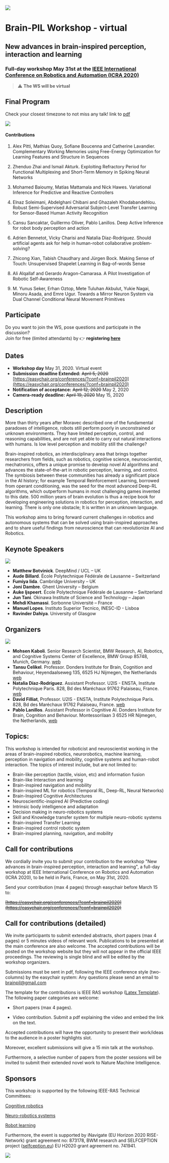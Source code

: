 <img src="https://brain-pil.github.io/icra2020/images/banner_icra2020_WS.jpg" style="display: block; margin: auto;" />

# Brain-PIL Workshop - virtual
## New advances in brain-inspired perception, interaction and learning
### Full-day workshop May 31st at the [IEEE International Conference on Robotics and Automation (ICRA 2020)](https://www.icra2020.org/)

>:warning: **The WS will be virtual**

## Final Program 

Check your closest timezone to not miss any talk! link to [pdf](https://brain-pil.github.io/icra2020/images/schedule_Brain-PIL2020.pdf)

<img src="https://brain-pil.github.io/icra2020/images/brain-pil-schedule.jpg" style="display: block; margin: auto;" />

#### Contributions
1. Alex Pitti, Mathias Quoy, Sofiane Boucenna and Catherine Lavandier. Complementary Working Memories using Free-Energy Optimization for Learning Features and Structure in Sequences

2. Zhenduo Zhai and Ismail Akturk. Exploiting Refractory Period for Functional Multiplexing and Short-Term Memory in Spiking Neural Networks

3. Mohamed Baioumy, Matías Mattamala and Nick Hawes. Variational Inference for Predictive and Reactive Controllers

4. Elnaz Soleimani, Abdelghani Chibani and Ghazaleh Khodabandehlou. Robust Semi-Supervised Adversarial Subject-Level Transfer Learning for Sensor-Based Human Activity Recognition

5. Cansu Sancaktar, Guillermo Oliver, Pablo Lanillos. Deep Active Inference for robot body perception and action

6. Adrien Bennetot, Vicky Charisi and Natalia Díaz-Rodríguez. Should artificial agents ask for help in human-robot collaborative problem-solving?

7. Zhicong Xian, Tabish Chaudhary and Jürgen Bock. Making Sense of Touch: Unsupervised Shapelet Learning in Bag-of-words Sense

8. Ali Alqallaf and Gerardo Aragon-Camarasa. A Pilot Investigation of Robotic Self-Awareness

9. M. Yunus Seker, Erhan Oztop, Mete Tuluhan Akbulut, Yukie Nagai, Minoru Asada, and Emre Ugur. Towards a Mirror Neuron System via Dual Channel Conditional Neural Movement Primitives

## Participate

Do you want to join the WS, pose questions and participate in the discussion? <br />
Join for free (limited attendants) by :point_right: **registering [here](https://www.eventbrite.co.uk/e/brain-pil-ws-new-advances-brain-inspired-perception-interaction-learning-tickets-104625222858?ref=estw)**

## Dates

- **Workshop day** May 31, 2020. Virtual event
- **Submission deadline Extended:**  ~~April 5, 2020~~ [https://easychair.org/conferences/?conf=brainpil2020](https://easychair.org/conferences/?conf=brainpil2020)
- **Notification of acceptance:** ~~April 12, 2020~~ May 2, 2020
- **Camera-ready deadline:** ~~April 19, 2020~~ May 15, 2020

## Description
More than thirty years after Moravec described one of the fundamental paradoxes of intelligence, robots still perform poorly in unconstrained or unknown environments. They have limited perception, control, and reasoning capabilities, and are not yet able to carry out natural interactions with humans. Is low level perception and mobility still the challenge?

Brain-inspired robotics, an interdisciplinary area that brings together researchers from  fields, such as robotics, cognitive science, neuroscientist, mechatronics, offers a unique promise to develop novel AI algorithms and advances the state-of-the-art in robotic perception, learning, and control. The symbiosis between these communities has already a significant place in the AI history; for example Temporal Reinforcement Learning, borrowed from operant conditioning, was the seed for the most advanced Deep-RL algorithms, which outperform humans in most challenging games invented to this date. 500 million years of brain evolution is thus a recipe book for developing engineering solutions in robotics for perception, interaction, and learning. There is only one obstacle; It is written in an unknown language. 

This workshop aims to bring forward current challenges in robotics and autonomous systems that can be solved using brain-inspired approaches and to share useful findings from neuroscience that can revolutionize AI and Robotics.

## Keynote Speakers

<img src="https://brain-pil.github.io/icra2020/images/brain-pil-speakers.jpg" style="display: block; margin: auto;" />

- **Matthew Botvinick**. DeepMind / UCL – UK 
- **Aude Billard**. École Polytechnique Fédérale de Lausanne – Switzerland 
- **Fumiya Iida**. Cambridge University – UK  
- **Joni Dambre**. Ghent University – Belgium 
- **Auke Ijspeert**. École Polytechnique Fédérale de Lausanne – Switzerland 
- **Jun Tani**. Okinawa Institute of Science and Technology – Japan 
- **Mehdi Khamassi**. Sorbonne Université – France 
- **Manuel Lopes**. Instituto Superior Tecnico, INESC-ID - Lisboa 
- **Ravinder Dahiya**. University of Glasgow


## Organizers
<img src="https://brain-pil.github.io/icra2020/images/brain-pil-organizers.jpg" style="display: block; margin: auto;" />

- **Mohsen Kaboli**. Senior Research Scientist, BMW Research, AI, Robotics, and Cognitive Systems Center of Excellence,  BMW Group 85748, Munich, Germany. [web](https://scholar.google.com/citations?user=SXv_8m4AAAAJ&hl=en)
- **Tansu Celikel**. Professor. Donders Institute for Brain, Cognition and Behaviour, Heyendaalseweg 135, 6525 HJ Nijmegen, the Netherlands [web](https://www.ru.nl/neurophysiology/)
- **Natalia Díaz-Rodríguez**. Assistant Professor. U2IS - ENSTA, Institute Polytechnique Paris. 828, Bd des Maréchaux 91762 Palaiseau, France. [web](https://nataliadiaz.github.io/)
- **David Filliat**, Professor. U2IS - ENSTA, Institute Polytechnique Paris. 828, Bd des Maréchaux 91762 Palaiseau, France.
[web](http://perso.ensta-paristech.fr/~filliat/fr/)
- **Pablo Lanillos**. Assistant Professor in Cognitive AI. Donders Institute for Brain, Cognition and Behaviour. Montessorilaan 3
6525 HR Nijmegen, the Netherlands, [web](http://www.therobotdecision.com)

## Topics:
This workshop is intended for roboticist and neuroscientist working in the areas of brain-inspired robotics, neurorobotics, machine learning, perception in navigation and mobility, cognitive systems and human-robot interaction. The topics of interest include, but are not limited to:

- Brain-like perception (tactile, vision, etc) and information fusion
- Brain-like Interaction and learning
- Brain-inspired navigation and mobility
- Brain-inspired ML for robotics (Temporal RL, Deep-RL, Neural Networks)
- Brain-Inspired Cognitive Architectures
- Neuroscientific-inspired AI (Predictive coding)
- Intrinsic body intelligence and adaptation
- Decision making in neuro-robotics systems
- Skill and Knowledge transfer system for multiple neuro-robotic systems
- Brain-inspired Transfer Learning
- Brain-inspired control robotic system
- Brain-inspired planning, navigation, and mobility




##  Call for contributions 

We cordially invite you to submit your contribution to the workshop "New advances in brain-inspired perception, interaction and learning", a full-day workshop at IEEE International Conference on Robotics and Automation (ICRA 2020), to be held in Paris, France, on May 31st, 2020.

Send your contribution (max 4 pages) through easychair before March 15 to:

~~[https://easychair.org/conferences/?conf=brainpil2020](https://easychair.org/conferences/?conf=brainpil2020)~~



## Call for contributions (detailed) 
We invite participants to submit extended abstracts, short papers (max 4 pages) or 5 minutes videos of relevant work. Publications to be presented at the main conference are also welcome. The accepted contributions will be posted on the workshop website but they will not appear in the official IEEE proceedings. The reviewing is single blind and will be edited by the workshop organizers.

Submissions must be sent in pdf, following the IEEE conference style (two-columns) by the easychair system: 
Any questions please send an email to brainpil@gmail.com

The template for the contributions is IEEE RAS workshop ([Latex Template](https://drive.google.com/drive/folders/0BwUuOTzRaam6S2UtbFN4cjRFdVE)). The following paper categories are welcome:

- Short papers (max 4 pages).

- Video contribution. Submit a pdf explaining the video and embed the link on the text.

Accepted contributions will have the opportunity to present their work/ideas to the audience in a poster highlights slot. 

Moreover, excellent submissions will give a 15 min talk at the workshop.

Furthermore, a selective number of papers from the poster sessions will be invited to submit their extended novel work to Nature Machine Intelligence.


## Sponsors

This workshop is supported by the following IEEE-RAS Technical Committees:

[Cognitive robotics](https://www.ieee-ras.org/cognitive-robotics)

[Neuro-robotics systems](http://www.ieee-nrs.org/)

[Robot learning](https://www.ieee-ras.org/robot-learning/)

Furthermore, the event is supported by iNavigate (EU Horizon 2020 RISE-Network) grant agreement no: 873178, BWM research and SELFCEPTION project ([selfception.eu](www.selfception.eu)) EU H2020 grant agreement no. 741941.

<img src="https://brain-pil.github.io/icra2020/images/sponsors.jpg" style="display: block; margin: auto;" /> 





